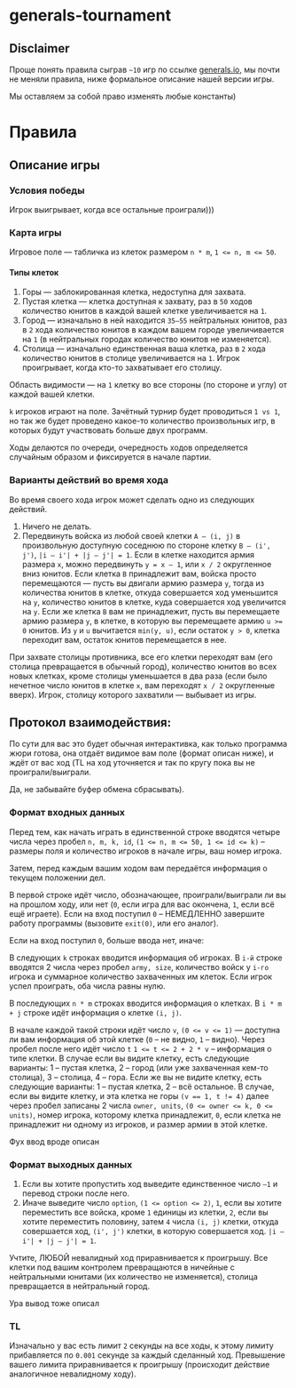 # generals-tournament

## Disclaimer

Проще понять правила сыграв ```~10``` игр по ссылке [generals.io](https://generals.io), мы почти не меняли правила, ниже формальное описание нашей версии игры.

Мы оставляем за собой право изменять любые константы)

# Правила

## Описание игры

### Условия победы
Игрок выигрывает, когда все остальные проиграли)))

### Карта игры

Игровое поле — табличка из клеток размером ```n * m```, ```1 <= n, m <= 50```.

#### Типы клеток

1. Горы — заблокированная клетка, недоступна для захвата.
2. Пустая клетка — клетка доступная к захвату, раз в ```50``` ходов количество юнитов в каждой вашей клетке увеличивается на ```1```.
3. Город — изначально в ней находится ```35—55``` нейтральных юнитов, раз в ```2``` хода количество юнитов в каждом вашем городе увеличивается на ```1``` (в нейтральных городах количество юнитов не изменяется).
4. Столица — изначально единственная ваша клетка, раз в ```2``` хода количество юнитов в столице увеличивается на ```1```. Игрок проигрывает, когда кто-то захватывает его столицу.

Область видимости — на ```1``` клетку во все стороны (по стороне и углу) от каждой вашей клетки.

```k``` игроков играют на поле. Зачётный турнир будет проводиться ```1 vs 1```, но так же будет проведено какое-то количество произвольных игр, в которых будут участвовать больше двух программ.

Ходы делаются по очереди, очередность ходов определяется случайным образом и фиксируется в начале партии. 

### Варианты действий во время хода
Во время своего хода игрок может сделать одно из следующих действий.
1. Ничего не делать.
2. Передвинуть войска из любой своей клетки ```A — (i, j)``` в произвольную доступную соседнюю по стороне клетку ```B — (i', j')```, ```|i — i'| + |j — j'| = 1```. Если в клетке находится армия размера ```x```, можно передвинуть ```y = x — 1```, или ```x / 2``` округленное вниз юнитов. Если клетка ```B``` принадлежит вам, войска просто перемещаются — пусть вы двигали армию размера ```y```, тогда из количества юнитов в клетке, откуда совершается ход уменьшится на ```y```, количество юнитов в клетке, куда совершается ход увеличится на ```y```. Если же клетка ```B``` вам не принадлежит, пусть вы перемещаете армию размера ```y```, в клетке, в которую вы перемещаете армию ```u >= 0``` юнитов. Из ```y``` и ```u``` вычитается ```min(y, u)```, если остаток ```y > 0```, клетка переходит вам, остаток юнитов перемещается в нее.

При захвате столицы противника, все его клетки переходят вам (его столица превращается в обычный город), количество юнитов во всех новых клетках, кроме столицы уменьшается в два раза (если было нечетное число юнитов в клетке ```x```, вам переходят ```x / 2``` округленные вверх). Игрок, столицу которого захватили — выбывает из игры.

## Протокол взаимодействия:
По сути для вас это будет обычная интерактивка, как только программа жюри готова, она отдаёт видимое вам поле (формат описан ниже), и ждёт от вас ход (TL на ход уточняется и так по кругу пока вы не проиграли/выиграли. 

Да, не забывайте буфер обмена сбрасывать).

### Формат входных данных
Перед тем, как начать играть в единственной строке вводятся четыре числа через пробел ```n, m, k, id```, ```(1 <= n, m <= 50, 1 <= id <= k)``` – размеры поля и количество игроков в начале игры, ваш номер игрока.

Затем, перед каждым вашим ходом вам передаётся информация о текущем положении дел.

В первой строке идёт число, обозначающее, проиграли/выиграли ли вы на прошлом ходу, или нет (```0```, если игра для вас окончена, ```1```, если всё ещё играете). 
Если на вход поступил ```0``` – НЕМЕДЛЕННО завершите работу программы (вызовите ```exit(0)```, или его аналог).

Если на вход поступил ```0```, больше ввода нет, иначе:

В следующих ```k``` строках вводится информация об игроках. 
В ```i-й``` строке вводятся 2 числа через пробел ```army, size```, количество войск у ```i-го``` игрока и суммарное количество захваченных им клеток. Если игрок успел проиграть, оба числа равны нулю.

В последующих ```n * m``` строках вводится информация о клетках. В ```i * m + j``` строке идёт информация о клетке ```(i, j)```.

В начале каждой такой строки идёт число ```v```,  ```(0 <= v <= 1)``` — доступна ли вам информация об этой клетке (```0``` – не видно, ```1``` – видно). 
Через пробел после него идёт число ```t``` ```1 <= t <= 2 + 2 * v``` – информация о типе клетки. 
В случае если вы видите клетку, есть следующие варианты: 1 – пустая клетка, 2 – город (или уже захваченная кем-то столица), 3 – столица, 4 – гора.
Если же вы не видите клетку, есть следующие варианты: 1 – пустая клетка, 2 – всё остальное. 
В случае, если вы видите клетку, и эта клетка не горы ```(v == 1, t != 4)``` далее через пробел записаны 2 числа ```owner, units```,  ```(0 <= owner <= k, 0 <= units)```, номер игрока, которому клетка принадлежит, ```0```, если клетка не принадлежит ни одному из игроков, и размер армии в этой клетке.

Фух ввод вроде описан

### Формат выходных данных

1. Если вы хотите пропустить ход выведите единственное число ```—1``` и перевод строки после него.
2. Иначе выведите число ```option```, ```(1 <= option <= 2)```, ```1```, если вы хотите переместить все войска, кроме ```1``` единицы из клетки, ```2```, если вы хотите переместить половину, затем ```4``` числа ```(i, j)``` клетки, откуда совершается ход, ```(i', j')``` клетки, в которую совершается ход. ```|i — i'| + |j — j'| = 1```.

Учтите, ЛЮБОЙ невалидный ход приравнивается к проигрышу. Все клетки под вашим контролем превращаются в ничейные с нейтральными юнитами (их количество не изменяется), столица превращается в нейтральный город.

Ура вывод тоже описал

### TL

Изначально у вас есть лимит ```2``` секунды на все ходы, к этому лимиту прибавляется по ```0.001``` секунде за каждый сделанный ход. Превышение вашего лимита приравнивается к проигрышу (происходит действие аналогичное невалидному ходу).